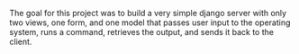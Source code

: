 The goal for this project was to build a very simple django server with only two views, one form, and one model that passes user input to the operating system, runs a command, retrieves the output, and sends it back to the client.